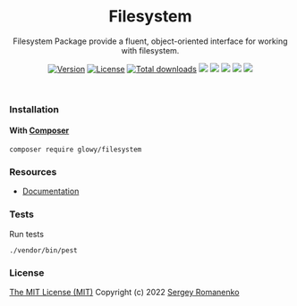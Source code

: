 <h1 align="center">Filesystem</h1>
<p align="center">
Filesystem Package provide a fluent, object-oriented interface for working with filesystem.
</p>
<p align="center">
<a href="https://github.com/glowyphp/filesystem/releases"><img alt="Version" src="https://img.shields.io/github/release/glowyphp/filesystem.svg?label=version&color=green"></a> <a href="https://github.com/glowyphp/filesystem"><img src="https://img.shields.io/badge/license-MIT-blue.svg?color=green" alt="License"></a> <a href="https://packagist.org/packages/glowy/filesystem"><img src="https://poser.pugx.org/glowy/filesystem/downloads" alt="Total downloads"></a> <img src="https://github.com/glowyphp/filesystem/workflows/Static%20Analysis/badge.svg?branch=dev"> <img src="https://github.com/glowyphp/filesystem/workflows/Tests/badge.svg">
  <a href="https://app.codacy.com/gh/glowy/filesystem?utm_source=github.com&utm_medium=referral&utm_content=glowy/filesystem&utm_campaign=Badge_Grade_Dashboard"><img src="https://api.codacy.com/project/badge/Grade/72b4dc84c20145e1b77dc0004a3c8e3d"></a> <a href="https://codeclimate.com/github/glowy/filesystem/maintainability"><img src="https://api.codeclimate.com/v1/badges/a4c673a4640a3863a9a4/maintainability" /></a> <img src="http://poser.pugx.org/glowy/filesystem/require/php">
</p>

<br>

### Installation

#### With [Composer](https://getcomposer.org)

```
composer require glowy/filesystem
```

### Resources
* [Documentation](https://awilum.github.io/glowyphp/filesystem/)

### Tests

Run tests

```
./vendor/bin/pest
```

### License
[The MIT License (MIT)](https://github.com/glowyphp/filesystem/blob/master/LICENSE)
Copyright (c) 2022 [Sergey Romanenko](https://github.com/Awilum)
